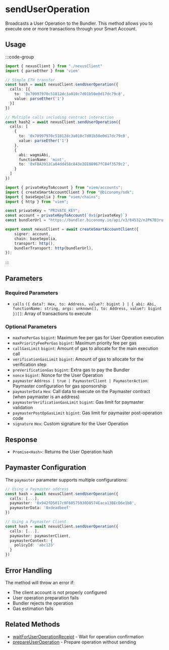 # sendUserOperation

Broadcasts a User Operation to the Bundler. This method allows you to execute one or more transactions through your Smart Account.

## Usage

:::code-group

```typescript twoslash [example.ts]
import { nexusClient } from "./nexusClient"
import { parseEther } from 'viem'

// Simple ETH transfer
const hash = await nexusClient.sendUserOperation({
  calls: [{
    to: '0x70997970c51812dc3a010c7d01b50e0d17dc79c8',
    value: parseEther('1')
  }]
})

// Multiple calls including contract interaction
const hash2 = await nexusClient.sendUserOperation({
  calls: [
    { 
      to: '0x70997970c51812dc3a010c7d01b50e0d17dc79c8', 
      value: parseEther('1') 
    }, 
    { 
      abi: wagmiAbi, 
      functionName: 'mint', 
      to: '0xFBA3912Ca04dd458c843e2EE08967fC04f3579c2', 
    }
  ] 
})
```
```typescript twoslash [nexusClient.ts] filename="nexusClient.ts"
import { privateKeyToAccount } from "viem/accounts";
import { createSmartAccountClient } from "@biconomy/sdk";
import { baseSepolia } from "viem/chains"; 
import { http } from "viem"; 

const privateKey = "PRIVATE_KEY";
const account = privateKeyToAccount(`0x${privateKey}`)
const bundlerUrl = "https://bundler.biconomy.io/api/v3/84532/nJPK7B3ru.dd7f7861-190d-41bd-af80-6877f74b8f44"; 

export const nexusClient = await createSmartAccountClient({ 
    signer: account, 
    chain: baseSepolia,
    transport: http(), 
    bundlerTransport: http(bundlerUrl), 
});
```

:::

## Parameters

### Required Parameters
- `calls` `({ data?: Hex, to: Address, value?: bigint } | { abi: Abi, functionName: string, args: unknown[], to: Address, value?: bigint })[]`: Array of transactions to execute

### Optional Parameters
- `maxFeePerGas` `bigint`: Maximum fee per gas for User Operation execution
- `maxPriorityFeePerGas` `bigint`: Maximum priority fee per gas
- `callGasLimit` `bigint`: Amount of gas to allocate for the main execution call
- `verificationGasLimit` `bigint`: Amount of gas to allocate for the verification step
- `preVerificationGas` `bigint`: Extra gas to pay the Bundler
- `nonce` `bigint`: Nonce for the User Operation
- `paymaster` `Address | true | PaymasterClient | PaymasterAction`: Paymaster configuration for gas sponsorship
- `paymasterData` `Hex`: Call data to execute on the Paymaster contract (when paymaster is an address)
- `paymasterVerificationGasLimit` `bigint`: Gas limit for paymaster validation
- `paymasterPostOpGasLimit` `bigint`: Gas limit for paymaster post-operation code
- `signature` `Hex`: Custom signature for the User Operation

## Response

- `Promise<Hash>`: Returns the User Operation hash

## Paymaster Configuration

The `paymaster` parameter supports multiple configurations:

```typescript
// Using a Paymaster address
const hash = await nexusClient.sendUserOperation({
  calls: [...],
  paymaster: '0x942fD5017c0F60575930D8574Eaca13BEcD6e1bB',
  paymasterData: '0xdeadbeef'
})

// Using a Paymaster Client
const hash = await nexusClient.sendUserOperation({
  calls: [...],
  paymaster: paymasterClient,
  paymasterContext: {
    policyId: 'abc123'
  }
})
```

## Error Handling

The method will throw an error if:
- The client account is not properly configured
- User operation preparation fails
- Bundler rejects the operation
- Gas estimation fails

## Related Methods

- [waitForUserOperationReceipt](./waitForUserOperationReceipt.md) - Wait for operation confirmation
- [prepareUserOperation](./prepareUserOperation.md) - Prepare operation without sending 